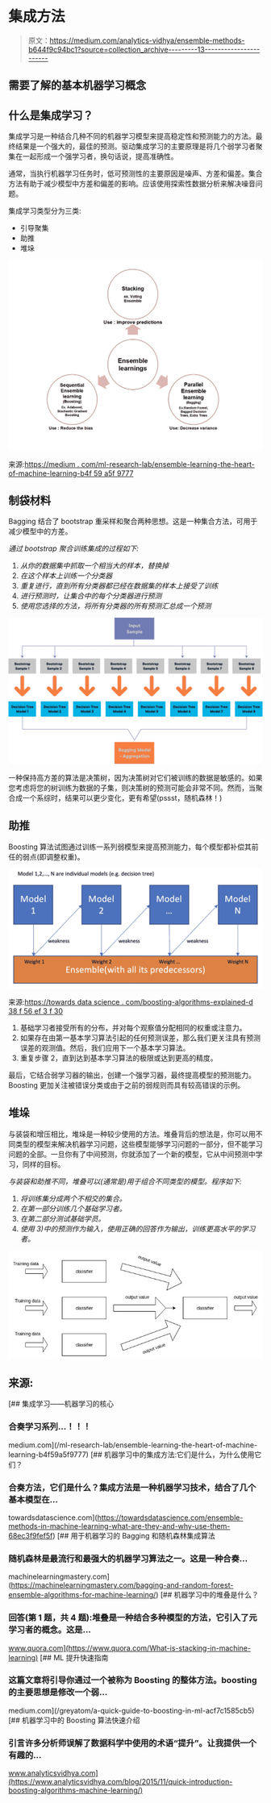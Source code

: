 # 集成方法

> 原文：<https://medium.com/analytics-vidhya/ensemble-methods-b644f9c94bc1?source=collection_archive---------13----------------------->

## 需要了解的基本机器学习概念

## 什么是集成学习？

集成学习是一种结合几种不同的机器学习模型来提高稳定性和预测能力的方法。最终结果是一个强大的，最佳的预测。驱动集成学习的主要原理是将几个弱学习者聚集在一起形成一个强学习者，换句话说，提高准确性。

通常，当执行机器学习任务时，低可预测性的主要原因是噪声、方差和偏差。集合方法有助于减少模型中方差和偏差的影响。应该使用探索性数据分析来解决噪音问题。

集成学习类型分为三类:

*   引导聚集
*   助推
*   堆垛

![](img/12281125caf2194a048e8b138c60c87b.png)

来源:[https://medium . com/ml-research-lab/ensemble-learning-the-heart-of-machine-learning-b4f 59 a5f 9777](/ml-research-lab/ensemble-learning-the-heart-of-machine-learning-b4f59a5f9777)

## 制袋材料

Bagging 结合了 bootstrap 重采样和聚合两种思想。这是一种集合方法，可用于减少模型中的方差。

*通过 bootstrap 聚合训练集成的过程如下:*

1.  *从你的数据集中抓取一个相当大的样本，替换掉*
2.  *在这个样本上训练一个分类器*
3.  *重复进行，直到所有分类器都已经在数据集的样本上接受了训练*
4.  *进行预测时，让集合中的每个分类器进行预测*
5.  *使用您选择的方法，将所有分类器的所有预测汇总成一个预测*

![](img/4569154f4b2c8d44ccd2585600dffc43.png)

一种保持高方差的算法是决策树，因为决策树对它们被训练的数据是敏感的。如果您考虑将您的树训练为数据的子集，则决策树的预测可能会非常不同。然而，当聚合成一个系综时，结果可以更少变化，更有希望(pssst，随机森林！)

## 助推

Boosting 算法试图通过训练一系列弱模型来提高预测能力，每个模型都补偿其前任的弱点(即调整权重)。

![](img/a4c5518048cac774f5ede6a990ff0c39.png)

来源:[https://towards data science . com/boosting-algorithms-explained-d 38 f 56 ef 3 f 30](https://towardsdatascience.com/boosting-algorithms-explained-d38f56ef3f30)

1.  基础学习者接受所有的分布，并对每个观察值分配相同的权重或注意力。
2.  如果存在由第一基本学习算法引起的任何预测误差，那么我们更关注具有预测误差的观测值。然后，我们应用下一个基本学习算法。
3.  重复步骤 2，直到达到基本学习算法的极限或达到更高的精度。

最后，它结合弱学习器的输出，创建一个强学习器，最终提高模型的预测能力。Boosting 更加关注被错误分类或由于之前的弱规则而具有较高错误的示例。

## 堆垛

与装袋和增压相比，堆垛是一种较少使用的方法。堆叠背后的想法是，你可以用不同类型的模型来解决机器学习问题，这些模型能够学习问题的一部分，但不能学习问题的全部。一旦你有了中间预测，你就添加了一个新的模型，它从中间预测中学习，同样的目标。

*与装袋和助推不同，堆叠可以(通常是)用于组合不同类型的模型。程序如下:*

1.  *将训练集分成两个不相交的集合。*
2.  *在第一部分训练几个基础学习者。*
3.  *在第二部分测试基础学员。*
4.  *使用 3)中的预测作为输入，使用正确的回答作为输出，训练更高水平的学习者。*

![](img/42b88797b1514cdb801ada9914a979ca.png)

## 来源:

[](/ml-research-lab/ensemble-learning-the-heart-of-machine-learning-b4f59a5f9777) [## 集成学习——机器学习的核心

### 合奏学习系列…！！！

medium.com](/ml-research-lab/ensemble-learning-the-heart-of-machine-learning-b4f59a5f9777) [](https://towardsdatascience.com/ensemble-methods-in-machine-learning-what-are-they-and-why-use-them-68ec3f9fef5f) [## 机器学习中的集成方法:它们是什么，为什么使用它们？

### 合奏方法，它们是什么？集成方法是一种机器学习技术，结合了几个基本模型在…

towardsdatascience.com](https://towardsdatascience.com/ensemble-methods-in-machine-learning-what-are-they-and-why-use-them-68ec3f9fef5f) [](https://machinelearningmastery.com/bagging-and-random-forest-ensemble-algorithms-for-machine-learning/) [## 用于机器学习的 Bagging 和随机森林集成算法

### 随机森林是最流行和最强大的机器学习算法之一。这是一种合奏…

machinelearningmastery.com](https://machinelearningmastery.com/bagging-and-random-forest-ensemble-algorithms-for-machine-learning/) [](https://www.quora.com/What-is-stacking-in-machine-learning) [## 机器学习中的堆叠是什么？

### 回答(第 1 题，共 4 题):堆叠是一种结合多种模型的方法，它引入了元学习者的概念。这是…

www.quora.com](https://www.quora.com/What-is-stacking-in-machine-learning) [](/greyatom/a-quick-guide-to-boosting-in-ml-acf7c1585cb5) [## ML 提升快速指南

### 这篇文章将引导你通过一个被称为 Boosting 的整体方法。boosting 的主要思想是修改一个弱…

medium.com](/greyatom/a-quick-guide-to-boosting-in-ml-acf7c1585cb5) [](https://www.analyticsvidhya.com/blog/2015/11/quick-introduction-boosting-algorithms-machine-learning/) [## 机器学习中的 Boosting 算法快速介绍

### 引言许多分析师误解了数据科学中使用的术语“提升”。让我提供一个有趣的…

www.analyticsvidhya.com](https://www.analyticsvidhya.com/blog/2015/11/quick-introduction-boosting-algorithms-machine-learning/)